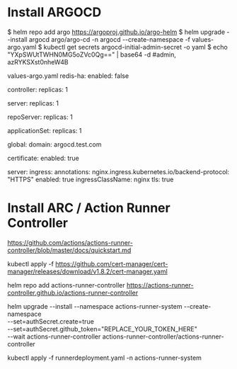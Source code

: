 # Install ARGOCD

$ helm repo add argo https://argoproj.github.io/argo-helm
$ helm upgrade --install argocd argo/argo-cd -n argocd --create-namespace -f values-argo.yaml
$ kubectl get secrets argocd-initial-admin-secret -o yaml
$ echo "YXpSWUtTWHN0MG5oZVc0Qg==" | base64 -d #admin, azRYKSXst0nheW4B

values-argo.yaml
  redis-ha:
  enabled: false

  controller:
    replicas: 1

  server:
    replicas: 1

  repoServer:
    replicas: 1

  applicationSet:
    replicas: 1

  global:
    domain: argocd.test.com

  certificate:
    enabled: true

  server:
    ingress:
      annotations:
        nginx.ingress.kubernetes.io/backend-protocol: "HTTPS"
      enabled: true
      ingressClassName: nginx
      tls: true

# Install ARC / Action Runner Controller

https://github.com/actions/actions-runner-controller/blob/master/docs/quickstart.md

kubectl apply -f https://github.com/cert-manager/cert-manager/releases/download/v1.8.2/cert-manager.yaml

helm repo add actions-runner-controller https://actions-runner-controller.github.io/actions-runner-controller

helm upgrade --install --namespace actions-runner-system --create-namespace\
  --set=authSecret.create=true\
  --set=authSecret.github_token="REPLACE_YOUR_TOKEN_HERE"\
  --wait actions-runner-controller actions-runner-controller/actions-runner-controller

kubectl apply -f runnerdeployment.yaml -n actions-runner-system